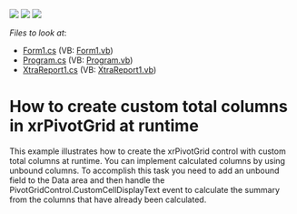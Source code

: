 <!-- default badges list -->
![](https://img.shields.io/endpoint?url=https://codecentral.devexpress.com/api/v1/VersionRange/128599820/13.1.4%2B)
[![](https://img.shields.io/badge/Open_in_DevExpress_Support_Center-FF7200?style=flat-square&logo=DevExpress&logoColor=white)](https://supportcenter.devexpress.com/ticket/details/E1064)
[![](https://img.shields.io/badge/📖_How_to_use_DevExpress_Examples-e9f6fc?style=flat-square)](https://docs.devexpress.com/GeneralInformation/403183)
<!-- default badges end -->
<!-- default file list -->
*Files to look at*:

* [Form1.cs](./CS/PivotWithCustomColumnsAtRuntime/Form1.cs) (VB: [Form1.vb](./VB/PivotWithCustomColumnsAtRuntime/Form1.vb))
* [Program.cs](./CS/PivotWithCustomColumnsAtRuntime/Program.cs) (VB: [Program.vb](./VB/PivotWithCustomColumnsAtRuntime/Program.vb))
* [XtraReport1.cs](./CS/PivotWithCustomColumnsAtRuntime/XtraReport1.cs) (VB: [XtraReport1.vb](./VB/PivotWithCustomColumnsAtRuntime/XtraReport1.vb))
<!-- default file list end -->
# How to create custom total columns in xrPivotGrid at runtime


<p>This example illustrates how to create the xrPivotGrid control with custom total columns at runtime. You can implement calculated columns by using unbound columns. To accomplish this task you need to add an unbound field to the Data area and then handle the PivotGridControl.CustomCellDisplayText event to calculate the summary from the columns that have already been calculated.</p>

<br/>


